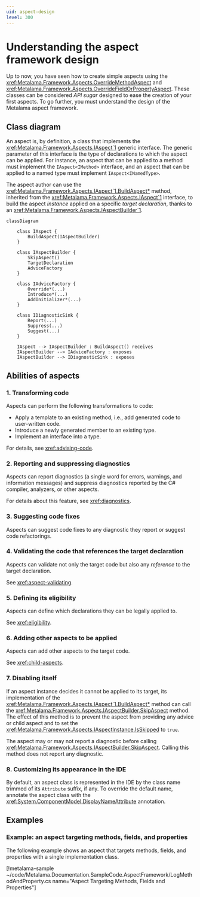 ```yaml
---
uid: aspect-design
level: 300
---
```


# Understanding the aspect framework design

Up to now, you have seen how to create simple aspects using the <xref:Metalama.Framework.Aspects.OverrideMethodAspect> and <xref:Metalama.Framework.Aspects.OverrideFieldOrPropertyAspect>. These classes can be considered _API sugar_ designed to ease the creation of your first aspects. To go further, you must understand the design of the Metalama aspect framework.

## Class diagram

An aspect is, by definition, a class that implements the <xref:Metalama.Framework.Aspects.IAspect`1> generic interface. The generic parameter of this interface is the type of declarations to which the aspect can be applied. For instance, an aspect that can be applied to a method must implement the `IAspect<IMethod>` interface, and an aspect that can be applied to a named type must implement `IAspect<INamedType>`.

The aspect author can use the <xref:Metalama.Framework.Aspects.IAspect`1.BuildAspect*> method, inherited from the <xref:Metalama.Framework.Aspects.IAspect`1> interface, to build the aspect _instance_ applied on a specific _target declaration_, thanks to an <xref:Metalama.Framework.Aspects.IAspectBuilder`1>.

```mermaid
classDiagram

    class IAspect {
        BuildAspect(IAspectBuilder)
    }

    class IAspectBuilder {
        SkipAspect()
        TargetDeclaration
        AdviceFactory
    }

    class IAdviceFactory {
        Override*(...)
        Introduce*(...)
        AddInitializer*(...)
    }

    class IDiagnosticSink {
        Report(...)
        Suppress(...)
        Suggest(...)
    }

    IAspect --> IAspectBuilder : BuildAspect() receives
    IAspectBuilder --> IAdviceFactory : exposes
    IAspectBuilder --> IDiagnosticSink : exposes

```

## Abilities of aspects

### 1. Transforming code

Aspects can perform the following transformations to code:

* Apply a template to an existing method, i.e., add generated code to user-written code.
* Introduce a newly generated member to an existing type.
* Implement an interface into a type.

For details, see <xref:advising-code>.

### 2. Reporting and suppressing diagnostics

Aspects can report diagnostics (a single word for errors, warnings, and information messages) and suppress diagnostics reported by the C# compiler, analyzers, or other aspects.

For details about this feature, see <xref:diagnostics>.

### 3. Suggesting code fixes

Aspects can suggest code fixes to any diagnostic they report or suggest code refactorings.

### 4. Validating the code that references the target declaration

Aspects can validate not only the target code but also any _reference_ to the target declaration.

See <xref:aspect-validating>.

### 5. Defining its eligibility

Aspects can define which declarations they can be legally applied to.

See <xref:eligibility>.

### 6. Adding other aspects to be applied

Aspects can add other aspects to the target code.

See <xref:child-aspects>.

### 7. Disabling itself

If an aspect instance decides it cannot be applied to its target, its implementation of the <xref:Metalama.Framework.Aspects.IAspect`1.BuildAspect*> method can call the <xref:Metalama.Framework.Aspects.IAspectBuilder.SkipAspect> method. The effect of this method is to prevent the aspect from providing any advice or child aspect and to set the <xref:Metalama.Framework.Aspects.IAspectInstance.IsSkipped> to `true`.

The aspect may or may not report a diagnostic before calling <xref:Metalama.Framework.Aspects.IAspectBuilder.SkipAspect>. Calling this method does not report any diagnostic.

### 8. Customizing its appearance in the IDE

By default, an aspect class is represented in the IDE by the class name trimmed of its `Attribute` suffix, if any. To override the default name, annotate the aspect class with the <xref:System.ComponentModel.DisplayNameAttribute> annotation.

## Examples

### Example: an aspect targeting methods, fields, and properties

The following example shows an aspect that targets methods, fields, and properties with a single implementation class.

[!metalama-sample ~/code/Metalama.Documentation.SampleCode.AspectFramework/LogMethodAndProperty.cs name="Aspect Targeting Methods, Fields and Properties"]
